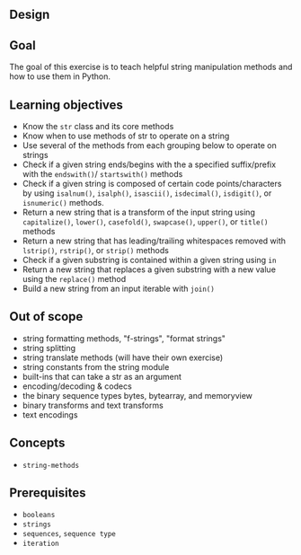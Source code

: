 ## Design

## Goal

The goal of this exercise is to teach helpful string manipulation methods and how to use them in Python.

## Learning objectives

- Know the `str` class and its core methods
- Know when to use methods of str to operate on a string
- Use several of the methods from each grouping below to operate on strings
- Check if a given string ends/begins with the a specified suffix/prefix with the `endswith()`/ `startswith()` methods
- Check if a given string is composed of certain code points/characters by using `isalnum()`, `isalph()`, `isascii()`, `isdecimal()`, `isdigit()`, or `isnumeric()` methods.
- Return a new string that is a transform of the input string using `capitalize()`, `lower()`, `casefold()`, `swapcase()`, `upper()`, or `title()` methods
- Return a new string that has leading/trailing whitespaces removed with `lstrip()`, `rstrip()`, or `strip()` methods
- Check if a given substring is contained within a given string using `in`
- Return a new string that replaces a given substring with a new value using the `replace()` method
- Build a new string from an input iterable with `join()`

## Out of scope

- string formatting methods, "f-strings", "format strings"
- string splitting
- string translate methods (will have their own exercise)
- string constants from the string module
- built-ins that can take a str as an argument
- encoding/decoding & codecs
- the binary sequence types bytes, bytearray, and memoryview
- binary transforms and text transforms
- text encodings

## Concepts

- `string-methods`

## Prerequisites

- `booleans`
- `strings`
- `sequences`, `sequence type`
- `iteration`
